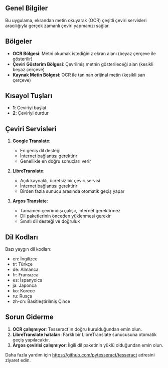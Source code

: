 ## Genel Bilgiler
Bu uygulama, ekrandan metin okuyarak (OCR) çeşitli çeviri servisleri aracılığıyla gerçek zamanlı çeviri yapmanızı sağlar.

## Bölgeler
- **OCR Bölgesi**: Metni okumak istediğiniz ekran alanı (beyaz çerçeve ile gösterilir)
- **Çeviri Gösterim Bölgesi**: Çevrilmiş metnin gösterileceği alan (kesikli beyaz çerçeve)
- **Kaynak Metin Bölgesi**: OCR ile tanınan orijinal metin (kesikli sarı çerçeve)

## Kısayol Tuşları
- **1**: Çeviriyi başlat
- **2**: Çeviriyi durdur

## Çeviri Servisleri
1. **Google Translate**:
   - En geniş dil desteği
   - İnternet bağlantısı gerektirir
   - Genellikle en doğru sonuçları verir

2. **LibreTranslate**:
   - Açık kaynaklı, ücretsiz bir çeviri servisi
   - İnternet bağlantısı gerektirir
   - Birden fazla sunucu arasında otomatik geçiş yapar

3. **Argos Translate**:
   - Tamamen çevrimdışı çalışır, internet gerektirmez
   - Dil paketlerinin önceden yüklenmesi gerekir
   - Sınırlı dil desteği ve doğruluk

## Dil Kodları
Bazı yaygın dil kodları:
- en: İngilizce
- tr: Türkçe
- de: Almanca
- fr: Fransızca
- es: İspanyolca
- ja: Japonca
- ko: Korece
- ru: Rusça
- zh-cn: Basitleştirilmiş Çince

## Sorun Giderme
1. **OCR çalışmıyor**: Tesseract'ın doğru kurulduğundan emin olun.
2. **LibreTranslate hataları**: Farklı bir LibreTranslate sunucusuna otomatik geçiş yapılacaktır.
3. **Argos çevirisi çalışmıyor**: İlgili dil paketinin yüklü olduğundan emin olun.

Daha fazla yardım için https://github.com/pytesseract/tesseract adresini ziyaret edin.
